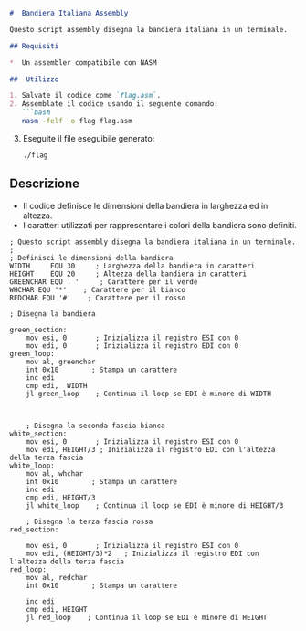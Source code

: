 ```markdown
#  Bandiera Italiana Assembly

Questo script assembly disegna la bandiera italiana in un terminale.

## Requisiti

*  Un assembler compatibile con NASM

##  Utilizzo

1. Salvate il codice come `flag.asm`.
2. Assemblate il codice usando il seguente comando:
   ```bash
   nasm -felf -o flag flag.asm
   ```
3. Eseguite il file eseguibile generato:
   ```bash
   ./flag 
   ```


## Descrizione

* Il codice definisce le dimensioni della bandiera in larghezza ed in altezza. 
* I caratteri utilizzati per rappresentare i colori della bandiera sono definiti.

```assembly
; Questo script assembly disegna la bandiera italiana in un terminale.
; 
; Definisci le dimensioni della bandiera
WIDTH     EQU 30     ; Larghezza della bandiera in caratteri
HEIGHT    EQU 20     ; Altezza della bandiera in caratteri
GREENCHAR EQU ' '     ; Carattere per il verde
WHCHAR EQU '*'    ; Carattere per il bianco
REDCHAR EQU '#'    ; Carattere per il rosso

; Disegna la bandiera 

green_section:
    mov esi, 0       ; Inizializza il registro ESI con 0
    mov edi, 0       ; Inizializza il registro EDI con 0
green_loop:   
    mov al, greenchar
    int 0x10        ; Stampa un carattere
    inc edi
    cmp edi,  WIDTH
    jl green_loop    ; Continua il loop se EDI è minore di WIDTH



    ; Disegna la seconda fascia bianca
white_section:
    mov esi, 0       ; Inizializza il registro ESI con 0
    mov edi, HEIGHT/3 ; Inizializza il registro EDI con l'altezza della terza fascia
white_loop:   
    mov al, whchar
    int 0x10        ; Stampa un carattere
    inc edi
    cmp edi, HEIGHT/3
    jl white_loop    ; Continua il loop se EDI è minore di HEIGHT/3

    ; Disegna la terza fascia rossa
red_section:

    mov esi, 0       ; Inizializza il registro ESI con 0
    mov edi, (HEIGHT/3)*2   ; Inizializza il registro EDI con l'altezza della terza fascia
red_loop:
    mov al, redchar
    int 0x10        ; Stampa un carattere

    inc edi
    cmp edi, HEIGHT
    jl red_loop    ; Continua il loop se EDI è minore di HEIGHT